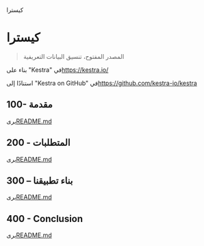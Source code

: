 كيسترا

# كيسترا

> المصدر المفتوح، تنسيق البيانات التعريفية

بناء على "Kestra" في<https://kestra.io/>

استنادًا إلى "Kestra on GitHub" في<https://github.com/kestra-io/kestra>

## 100- مقدمة

يرى[README.md](./100/README.md)

## 200 - المتطلبات

يرى[README.md](./200/README.md)

## 300 – بناء تطبيقنا

يرى[README.md](./300/README.md)

## 400 - Conclusion

يرى[README.md](./400/README.md)
